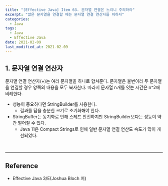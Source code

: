 ```yaml
---
title: "[Effective Java] Item 63. 문자열 연결은 느리니 주의하라"
excerpt: "많은 문자열을 연결할 때는 문자열 연결 연산자를 피하자"
categories:
  - Java
tags:
  - Java
  - Effective Java
date: 2021-02-09
last_modified_at: 2021-02-09
---
```


## 1. 문자열 연결 연산자

문자열 연결 연산자(+)는 여러 문자열을 하나로 합쳐준다. 문자열은 불변이라 두 문자열을 연결할 경우 양쪽의 내용을 모두 복사한다. 따라서 문자열 n개를 잇는 시간은 n^2에 비례한다.

* 성능이 중요하다면 StringBuilder를 사용한다.
  * 결과를 담을 충분한 크기로 초기화해야 한다.
* StringBuffer는 동기화로 인해 스레드 안전하지만 StringBuilder보다는 성능이 약간 떨어질 수 있다.
  * Java 11은 Compact Strings로 인해 일반 문자열 연결 연산도 속도가 많이 개선되었다.

<br>

---

## Reference

* Effective Java 3/E(Joshua Bloch 저)
